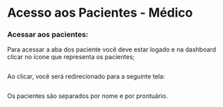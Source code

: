 # Acesso aos Pacientes  - Médico

### Acessar aos pacientes:

Para acessar a aba dos paciente você deve estar logado e na dashboard clicar no ícone que representa os pacientes;

<figure><img src="../../.gitbook/assets/Captura de Tela 2023-05-23 às 14.46.49 (1).png" alt=""><figcaption></figcaption></figure>

Ao clicar, você será redirecionado para a seguinte tela:

<figure><img src="../../.gitbook/assets/Captura de Tela 2023-05-23 às 14.53.47.png" alt=""><figcaption></figcaption></figure>

Os pacientes são separados por nome e por prontuário.
